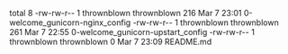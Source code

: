 total 8
-rw-rw-r-- 1 thrownblown thrownblown 216 Mar  7 23:01 0-welcome_gunicorn-nginx_config
-rw-rw-r-- 1 thrownblown thrownblown 261 Mar  7 22:55 0-welcome_gunicorn-upstart_config
-rw-rw-r-- 1 thrownblown thrownblown   0 Mar  7 23:09 README.md
